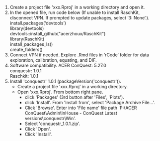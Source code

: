 1.	Create a project file 'xxx.Rproj' in a working directory and open it.
2.	In the opened file, run code below (If unable to install RaschKit, 
    disconnect VPN. If prompted to update packages, select ‘3: None’.).
    install.packages(‘devtools’)\
    library(devtools)\
    devtools::install_github("acerzhoux/RaschKit")\
    library(RaschKit)\
    install_packages_ls()\
    create_folders()
3.	Connect VPN if needed. Explore .Rmd files in ‘rCode’ folder for data 
    exploration, calibration, equating, and DIF.
4.  Software compatibility.
    ACER ConQuest: 5.27.0\
    conquestr: 1.0.1\
    Raschkit: 1.0.1
5.  Install 'conquestr' 1.0.1 (packageVersion('conquestr')).
    - Create a project file 'xxx.Rproj' in a working directory.
    - Open 'xxx.Rproj'. From bottom right pane.    
        - click 'Packages' (3rd button after 'Files', 'Plots').
        - click 'Install'. From 'Install from', select 'Package Archive File...'.
        - Click 'Browse'. Enter into 'File name' file path 
          'P:\ACER ConQuest\Admin\InHouse - ConQuest Latest versions\conquestr\Win'.
        - Select 'conquestr_1.0.1.zip'. 
        - Click 'Open'. 
        - Click 'Install'.
